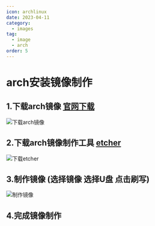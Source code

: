 ```yaml
---
icon: archlinux
date: 2023-04-11
category: 
  - images
tag:
  - image
  - arch
order: 5
---
```

# arch安装镜像制作
## 1.下载arch镜像 [官网下载](https://www.archlinux.org/download)
![下载arch镜像](http://img.brinish.eu.org:5205/images/2023/04/16/151dbd49a1c2fee5c630f7694293b5b4.png)
## 2.下载arch镜像制作工具 [etcher](https://www.balena.io/etcher#download-etcher)
![下载etcher](http://img.brinish.eu.org:5205/images/2023/04/16/3bf3b4eb162ff7582d1394a6ba61bd3d.png)
## 3.制作镜像 (选择镜像  选择U盘  点击刷写)
![制作镜像](http://img.brinish.eu.org:5205/images/2023/04/16/eee2a9f549e7dc6a20da6ff68465d55d.png)
## 4.完成镜像制作